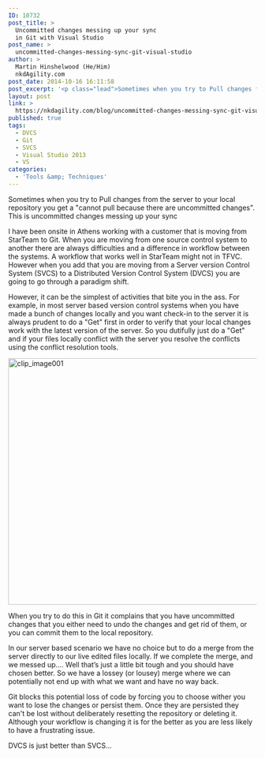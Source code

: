 ```yaml
---
ID: 10732
post_title: >
  Uncommitted changes messing up your sync
  in Git with Visual Studio
post_name: >
  uncommitted-changes-messing-sync-git-visual-studio
author: >
  Martin Hinshelwood (He/Him)
  nkdAgility.com
post_date: 2014-10-16 16:11:58
post_excerpt: '<p class="lead">Sometimes when you try to Pull changes from the server to your local repository you get a "cannot pull because there are uncommitted changes". This is uncommitted changes messing up your sync</p>'
layout: post
link: >
  https://nkdagility.com/blog/uncommitted-changes-messing-sync-git-visual-studio/
published: true
tags:
  - DVCS
  - Git
  - SVCS
  - Visual Studio 2013
  - VS
categories:
  - 'Tools &amp; Techniques'
---
```

<p class="lead">Sometimes when you try to Pull changes from the server to your local repository you get a "cannot pull because there are uncommitted changes". This is uncommitted changes messing up your sync</p>
<p>I have been onsite in Athens working with a customer that is moving from StarTeam to Git. When you are moving from one source control system to another there are always difficulties and a difference in workflow between the systems. A workflow that works well in StarTeam might not in TFVC. However when you add that you are moving from a Server version Control System (SVCS) to a Distributed Version Control System (DVCS) you are going to go through a paradigm shift.</p>
<p>However, it can be the simplest of activities that bite you in the ass. For example, in most server based version control systems when you have made a bunch of changes locally and you want check-in to the server it is always prudent to do a "Get" first in order to verify that your local changes work with the latest version of the server. So you dutifully just do a "Get" and if your files locally conflict with the server you resolve the conflicts using the conflict resolution tools.</p>
<p><img style="background-image: none; padding-top: 0px; padding-left: 0px; display: inline; padding-right: 0px; border: 0px;" title="clip_image001" src="http://nakedalmweb.wpengine.com/wp-content/uploads/2014/09/clip-image001.jpg" alt="clip_image001" width="713" height="500" border="0" /></p>
<p>When you try to do this in Git it complains that you have uncommitted changes that you either need to undo the changes and get rid of them, or you can commit them to the local repository.</p>
<p>In our server based scenario we have no choice but to do a merge from the server directly to our live edited files locally. If we complete the merge, and we messed up…. Well that’s just a little bit tough and you should have chosen better. So we have a lossey (or lousey) merge where we can potentially not end up with what we want and have no way back.</p>
<p>Git blocks this potential loss of code by forcing you to choose wither you want to lose the changes or persist them. Once they are persisted they can't be lost without deliberately resetting the repository or deleting it. Although your workflow is changing it is for the better as you are less likely to have a frustrating issue.</p>
<p>DVCS is just better than SVCS…</p>